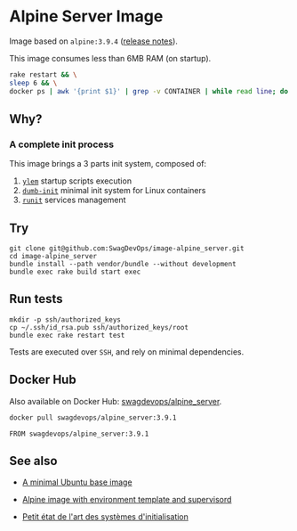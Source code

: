 # Alpine Server Image

Image based on ``alpine:3.9.4`` ([release notes][release:2019-05-09]).

This image consumes less than 6MB RAM (on startup).

```sh
rake restart && \
sleep 6 && \
docker ps | awk '{print $1}' | grep -v CONTAINER | while read line; do docker ps | grep $line | awk '{printf $NF" "}' && echo "scale=2; $(cat /sys/fs/cgroup/memory/docker/$line*/memory.usage_in_bytes)/1024/1024" | bc -l; done | sort | column -t
```

## Why?

### A complete init process

This image brings a 3 parts init system, composed of:

1. [``ylem``][ylem] startup scripts execution
2. [``dumb-init``][dumb-init] minimal init system for Linux containers
3. [``runit``][runit] services management

## Try

```
git clone git@github.com:SwagDevOps/image-alpine_server.git
cd image-alpine_server
bundle install --path vendor/bundle --without development
bundle exec rake build start exec
```

## Run tests

```
mkdir -p ssh/authorized_keys
cp ~/.ssh/id_rsa.pub ssh/authorized_keys/root
bundle exec rake restart test
```

Tests are executed over ``SSH``, and rely on minimal dependencies.

## Docker Hub

Also available on Docker Hub: [swagdevops/alpine_server][docker_hub.com:swagdevops/alpine_server].

```sh
docker pull swagdevops/alpine_server:3.9.1
```

```
FROM swagdevops/alpine_server:3.9.1
```

## See also

* [A minimal Ubuntu base image][phusion/baseimage-docker]
* [Alpine image with environment template and supervisord][qenv/alpine-base]

* [Petit état de l'art des systèmes d'initialisation][linuxfr:petit-etat-de-l-art]

[release:2019-05-09]: https://alpinelinux.org/posts/Alpine-3.9.4-released.html
[release:2019-01-29]: https://alpinelinux.org/posts/Alpine-3.9.0-released.html
[release:2018-06-26]: https://alpinelinux.org/posts/Alpine-3.8.0-released.html
[dumb-init]: https://github.com/Yelp/dumb-init
[ylem]: https://github.com/SwagDevOps/ylem
[runit]: http://smarden.org/runit/
[phusion/baseimage-docker]: https://github.com/phusion/baseimage-docker
[qenv/alpine-base]: https://github.com/qenv/alpine-base
[linuxfr:petit-etat-de-l-art]: https://linuxfr.org/news/petit-etat-de-l-art-des-systemes-d-initialisation-1
[docker_hub.com:swagdevops/alpine_server]: https://hub.docker.com/r/swagdevops/alpine_server
